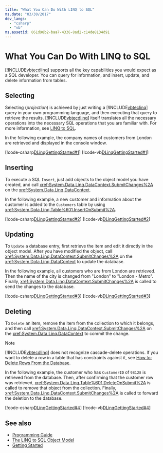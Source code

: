 ```yaml
---
title: "What You Can Do With LINQ to SQL"
ms.date: "03/30/2017"
dev_langs: 
  - "csharp"
  - "vb"
ms.assetid: 061d98b2-baa7-4336-8ad2-c14de8134d91
---
```

# What You Can Do With LINQ to SQL
[!INCLUDE[vbtecdlinq](../../../../../../includes/vbtecdlinq-md.md)] supports all the key capabilities you would expect as a SQL developer. You can query for information, and insert, update, and delete information from tables.  
  
## Selecting  
 Selecting (*projection*) is achieved by just writing a [!INCLUDE[vbteclinq](../../../../../../includes/vbteclinq-md.md)] query in your own programming language, and then executing that query to retrieve the results. [!INCLUDE[vbtecdlinq](../../../../../../includes/vbtecdlinq-md.md)] itself translates all the necessary operations into the necessary SQL operations that you are familiar with. For more information, see [LINQ to SQL](../../../../../../docs/framework/data/adonet/sql/linq/index.md).  
  
 In the following example, the company names of customers from London are retrieved and displayed in the console window.  
  
 [!code-csharp[DLinqGettingStarted#1](../../../../../../samples/snippets/csharp/VS_Snippets_Data/DLinqGettingStarted/cs/Program.cs#1)]
 [!code-vb[DLinqGettingStarted#1](../../../../../../samples/snippets/visualbasic/VS_Snippets_Data/DLinqGettingStarted/vb/Module1.vb#1)]  
  
## Inserting  
 To execute a SQL `Insert`, just add objects to the object model you have created, and call <xref:System.Data.Linq.DataContext.SubmitChanges%2A> on the <xref:System.Data.Linq.DataContext>.  
  
 In the following example, a new customer and information about the customer is added to the `Customers` table by using <xref:System.Data.Linq.Table%601.InsertOnSubmit%2A>.  
  
 [!code-csharp[DLinqGettingStarted#2](../../../../../../samples/snippets/csharp/VS_Snippets_Data/DLinqGettingStarted/cs/Program.cs#2)]
 [!code-vb[DLinqGettingStarted#2](../../../../../../samples/snippets/visualbasic/VS_Snippets_Data/DLinqGettingStarted/vb/Module1.vb#2)]  
  
## Updating  
 To `Update` a database entry, first retrieve the item and edit it directly in the object model. After you have modified the object, call <xref:System.Data.Linq.DataContext.SubmitChanges%2A> on the <xref:System.Data.Linq.DataContext> to update the database.  
  
 In the following example, all customers who are from London are retrieved. Then the name of the city is changed from "London" to "London - Metro". Finally, <xref:System.Data.Linq.DataContext.SubmitChanges%2A> is called to send the changes to the database.  
  
 [!code-csharp[DLinqGettingStarted#3](../../../../../../samples/snippets/csharp/VS_Snippets_Data/DLinqGettingStarted/cs/Program.cs#3)]
 [!code-vb[DLinqGettingStarted#3](../../../../../../samples/snippets/visualbasic/VS_Snippets_Data/DLinqGettingStarted/vb/Module1.vb#3)]  
  
## Deleting  
 To `Delete` an item, remove the item from the collection to which it belongs, and then call <xref:System.Data.Linq.DataContext.SubmitChanges%2A> on the <xref:System.Data.Linq.DataContext> to commit the change.  
  
> [!NOTE]
>  [!INCLUDE[vbtecdlinq](../../../../../../includes/vbtecdlinq-md.md)] does not recognize cascade-delete operations. If you want to delete a row in a table that has constraints against it, see [How to: Delete Rows From the Database](../../../../../../docs/framework/data/adonet/sql/linq/how-to-delete-rows-from-the-database.md).  
  
 In the following example, the customer who has `CustomerID` of `98128` is retrieved from the database. Then, after confirming that the customer row was retrieved, <xref:System.Data.Linq.Table%601.DeleteOnSubmit%2A> is called to remove that object from the collection. Finally, <xref:System.Data.Linq.DataContext.SubmitChanges%2A> is called to forward the deletion to the database.  
  
 [!code-csharp[DLinqGettingStarted#4](../../../../../../samples/snippets/csharp/VS_Snippets_Data/DLinqGettingStarted/cs/Program.cs#4)]
 [!code-vb[DLinqGettingStarted#4](../../../../../../samples/snippets/visualbasic/VS_Snippets_Data/DLinqGettingStarted/vb/Module1.vb#4)]  
  
## See also
- [Programming Guide](../../../../../../docs/framework/data/adonet/sql/linq/programming-guide.md)
- [The LINQ to SQL Object Model](../../../../../../docs/framework/data/adonet/sql/linq/the-linq-to-sql-object-model.md)
- [Getting Started](../../../../../../docs/framework/data/adonet/sql/linq/getting-started.md)
